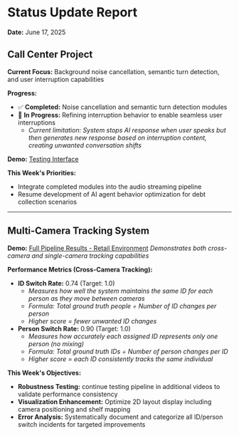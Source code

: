 # Status Update Report
**Date:** June 17, 2025

## Call Center Project

**Current Focus:** Background noise cancellation, semantic turn detection, and user interruption capabilities

**Progress:**
- ✅ **Completed:** Noise cancellation and semantic turn detection modules
- 🔄 **In Progress:** Refining interruption behavior to enable seamless user interruptions
  - *Current limitation: System stops AI response when user speaks but then generates new response based on interruption content, creating unwanted conversation shifts*

**Demo:** [Testing Interface](https://f0359d170a103ec268.gradio.live/)

**This Week's Priorities:**
- Integrate completed modules into the audio streaming pipeline
- Resume development of AI agent behavior optimization for debt collection scenarios

---

## Multi-Camera Tracking System

**Demo:** [Full Pipeline Results - Retail Environment](https://f97f049ae38dc54ae7.gradio.live/)
*Demonstrates both cross-camera and single-camera tracking capabilities*

**Performance Metrics (Cross-Camera Tracking):**
- **ID Switch Rate:** 0.74 (Target: 1.0)
  - *Measures how well the system maintains the same ID for each person as they move between cameras*
  - *Formula: Total ground truth people ÷ Number of ID changes per person*
  - *Higher score = fewer unwanted ID changes*
- **Person Switch Rate:** 0.90 (Target: 1.0)  
  - *Measures how accurately each assigned ID represents only one person (no mixing)*
  - *Formula: Total ground truth IDs ÷ Number of person changes per ID*
  - *Higher score = each ID consistently tracks the same individual*

**This Week's Objectives:**
- **Robustness Testing:** continue testing pipeline in additional videos to validate performance consistency
- **Visualization Enhancement:** Optimize 2D layout display including camera positioning and shelf mapping
- **Error Analysis:** Systematically document and categorize all ID/person switch incidents for targeted improvements